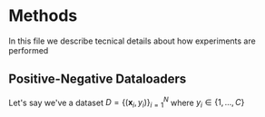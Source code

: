 # Methods

In this file we describe tecnical details about how experiments are performed

## Positive-Negative Dataloaders

Let's say we've a dataset $D = \{ (\mathbf{x}_i, y_i) \}_{i = 1}^N$ where $y_i \in \{1, \ldots, C\}$